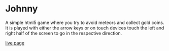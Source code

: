 Johnny
======
A simple html5 game where you try to avoid meteors and collect gold coins. It is played with either the arrow keys or on touch devices touch the left and right half of the screen to go in the respective direction.

<a href="http://mcdaniele.github.io/johnny/index.html">live page</a>
